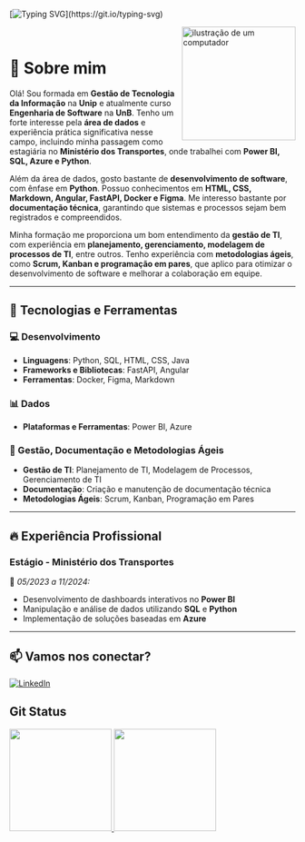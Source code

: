 [![Typing SVG](https://readme-typing-svg.demolab.com/?center=true&lines=Hello,+meu+nome+é+Raissa+Andrade.;)](https://git.io/typing-svg)

<img src="https://raw.githubusercontent.com/MicaelliMedeiros/micaellimedeiros/master/image/computer-illustration.png" alt="ilustração de um computador" min-width="400px" max-width="200px" width="200px" align="right">
 
 <br>


# 👋 Sobre mim  

Olá! Sou formada em **Gestão de Tecnologia da Informação** na **Unip** e atualmente curso **Engenharia de Software** na **UnB**. Tenho um forte interesse pela **área de dados** e experiência prática significativa nesse campo, incluindo minha passagem como estagiária no **Ministério dos Transportes**, onde trabalhei com **Power BI, SQL, Azure e Python**.  

Além da área de dados, gosto bastante de **desenvolvimento de software**, com ênfase em **Python**. Possuo conhecimentos em **HTML, CSS, Markdown, Angular, FastAPI, Docker e Figma**. Me interesso bastante por **documentação técnica**, garantindo que sistemas e processos sejam bem registrados e compreendidos.  

Minha formação me proporciona um bom entendimento da **gestão de TI**, com experiência em **planejamento, gerenciamento, modelagem de processos de TI**, entre outros.  Tenho experiência com **metodologias ágeis**, como **Scrum, Kanban e programação em pares**, que aplico para otimizar o desenvolvimento de software e melhorar a colaboração em equipe.  

---

## 🚀 Tecnologias e Ferramentas  

### 💻 Desenvolvimento  
- **Linguagens**: Python, SQL, HTML, CSS, Java  
- **Frameworks e Bibliotecas**: FastAPI, Angular  
- **Ferramentas**: Docker, Figma, Markdown  

### 📊 Dados  
- **Plataformas e Ferramentas**: Power BI, Azure  

### 📑 Gestão, Documentação e Metodologias Ágeis  
- **Gestão de TI**: Planejamento de TI, Modelagem de Processos, Gerenciamento de TI  
- **Documentação**: Criação e manutenção de documentação técnica  
- **Metodologias Ágeis**: Scrum, Kanban, Programação em Pares  

---

## 🔥 Experiência Profissional  

### **Estágio - Ministério dos Transportes**  
📌 *05/2023 a 11/2024:*   
- Desenvolvimento de dashboards interativos no **Power BI**  
- Manipulação e análise de dados utilizando **SQL** e **Python**  
- Implementação de soluções baseadas em **Azure**  

---

## 📫 **Vamos nos conectar?**  

[![LinkedIn](https://img.shields.io/badge/LinkedIn-000?style=for-the-badge&logo=linkedin&logoColor=0A66C2)](https://www.linkedin.com/in/raissa-andrade-b2908a1b4/)  


## Git Status 
<div>
    <a href="https://github.com/RaissaAndradeS">
        <img loading="lazy" height="180em" src="https://github-readme-stats.vercel.app/api/top-langs/?username=RaissaAndradeS&layout=compact&langs_count=7&theme=dracula"/>
    </a>  
    <a href="https://github.com/RaissaAndradeS">
        <img loading="lazy" height="180em" src="https://github-readme-stats.vercel.app/api?username=RaissaAndradeS&show_icons=true&theme=dracula&include_all_commits=true&count_private=true"/>
    </a>
</div>
          
          
          
          
